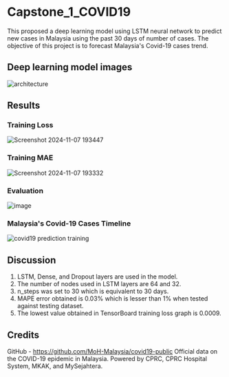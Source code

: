 # Capstone_1_COVID19
This proposed a deep learning model using LSTM neural network to predict new cases in Malaysia using the past 30 days of number of cases.
The objective of this project is to forecast Malaysia's Covid-19 cases trend.
## Deep learning model images
![architecture](https://github.com/user-attachments/assets/30f3807d-18ec-491a-93c9-56eab0f735d5)

## Results
### Training Loss
![Screenshot 2024-11-07 193447](https://github.com/user-attachments/assets/3604e7da-996b-49d1-99b6-54ce09caa982)
### Training MAE
![Screenshot 2024-11-07 193332](https://github.com/user-attachments/assets/c494da9e-3a35-44f4-abc9-52736dd42f8b)
### Evaluation
![image](https://github.com/user-attachments/assets/69473d29-a980-47ac-ab66-c9d2d81cf5eb)
### Malaysia's Covid-19 Cases Timeline
![covid19 prediction training](https://github.com/user-attachments/assets/295eba58-0716-465e-886e-848133526746)
## Discussion
1) LSTM, Dense, and Dropout layers are used in the model.
2) The number of nodes used in LSTM layers are 64 and 32.
3) n_steps was set to 30 which is equivalent to 30 days.
4) MAPE error obtained is 0.03% which is lesser than 1% when tested against testing dataset.
5) The lowest value obtained in TensorBoard training loss graph is 0.0009.

## Credits
GitHub - https://github.com/MoH-Malaysia/covid19-public
Official data on the COVID-19 epidemic in Malaysia. 
Powered by CPRC, CPRC Hospital System, MKAK, and MySejahtera.

